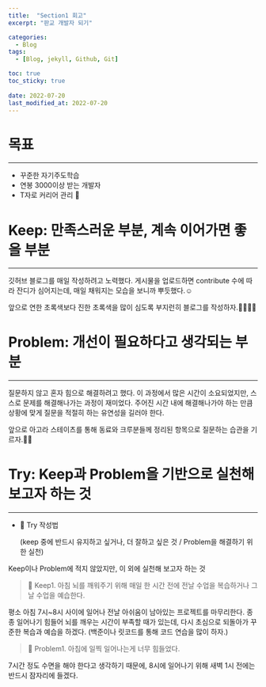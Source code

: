 ```yaml
---
title:  "Section1 회고"
excerpt: "판교 개발자 되기"

categories:
  - Blog
tags:
  - [Blog, jekyll, Github, Git]

toc: true
toc_sticky: true
 
date: 2022-07-20
last_modified_at: 2022-07-20
---
```


# 목표

---

- 꾸준한 자기주도학습
- 연봉 3000이상 받는 개발자
- T자로 커리어 관리 **🚀**

# **Keep: 만족스러운 부분, 계속 이어가면 좋을 부분**

---

깃허브 블로그를 매일 작성하려고 노력했다. 게시물을 업로드하면 contribute 수에 따라 잔디가 심어지는데, 매일 채워지는 모습을 보니까 뿌듯했다.☺️

앞으로 연한 초록색보다 진한 초록색을 많이 심도록 부지런히 블로그를 작성하자.😬😬😬😬

# **Problem: 개선이 필요하다고 생각되는 부분**

---

질문하지 않고 혼자 힘으로 해결하려고 했다. 이 과정에서 많은 시간이 소요되었지만, 스스로 문제를 해결해나가는 과정이 재미었다. 주어진 시간 내에 해결해나가야 하는 만큼 상황에 맞게 질문을 적절히 하는 유연성을 길러야 한다. 

앞으로 아고라 스테이츠를 통해 동료와 크루분들께 정리된 항목으로 질문하는 습관을 기르자.😬😬

# **Try: Keep과 Problem을 기반으로 실천해 보고자 하는 것**

---

- 📌 Try 작성법
    
    (keep 중에 반드시 유지하고 싶거나, 더 잘하고 싶은 것 / Problem을 해결하기 위한 실천)
    

Keep이나 Problem에 적지 않았지만, 이 외에 실천해 보고자 하는 것

> 🧐 Keep1. 아침 뇌를 깨워주기 위해 매일 한 시간 전에 전날 수업을 복습하거나 그날 수업을 예습한다.
> 

평소 아침 7시~8시 사이에 일어나 전날 아쉬움이 남아있는 프로젝트를 마무리한다. 종종 일어나기 힘들어 뇌를 깨우는 시간이 부족할 때가 있는데, 다시 초심으로 되돌아가 꾸준한 복습과 예습을 하겠다. (백준이나 릿코드를 통해 코드 연습을 많이 하자.)

> 🧐 Problem1. 아침에 일찍 일어나는게 너무 힘들었다.
> 

7시간 정도 수면을 해야 한다고 생각하기 때문에, 8시에 일어나기 위해 새벽 1시 전에는 반드시 잠자리에 들겠다.